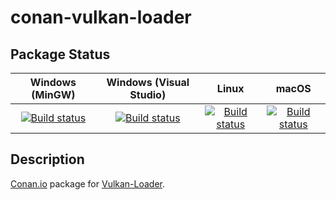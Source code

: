 # conan-vulkan-loader

## Package Status

| Windows (MinGW) | Windows (Visual Studio) | Linux | macOS |
|:---------------:|:-----------------------:|:-----:|:-----:|
|[![Build status](https://ci.appveyor.com/api/projects/status/jlbusom4ks941pn2/branch/testing%2F1.2.154.0?svg=true)](https://ci.appveyor.com/project/SpaceIm/conan-vulkan-loader)|[![Build status](https://github.com/SpaceIm/conan-vulkan-loader/workflows/.github/workflows/windows.yml/badge.svg?branch=testing%2F1.2.154.0)](https://github.com/SpaceIm/conan-vulkan-loader/actions/workflows/windows.yml?query=branch%3Atesting%2F1.2.154.0)|[![Build status](https://github.com/SpaceIm/conan-vulkan-loader/workflows/.github/workflows/linux.yml/badge.svg?branch=testing%2F1.2.154.0)](https://github.com/SpaceIm/conan-vulkan-loader/actions/workflows/linux.yml?query=branch%3Atesting%2F1.2.154.0)|[![Build status](https://github.com/SpaceIm/conan-vulkan-loader/workflows/.github/workflows/macos.yml/badge.svg?branch=testing%2F1.2.154.0)](https://github.com/SpaceIm/conan-vulkan-loader/actions/workflows/macos.yml?query=branch%3Atesting%2F1.2.154.0)|

## Description

[Conan.io](https://conan.io) package for [Vulkan-Loader](https://github.com/KhronosGroup/Vulkan-Loader).
